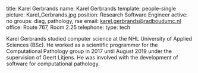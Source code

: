 title: Karel Gerbrands
name: Karel Gerbrands
template: people-single
picture: Karel_Gerbrands.jpg
position: Research Software Engineer
active: no
groups: diag, pathology, rse
email: karel.gerbrands@radboudumc.nl
office: Route 767, Room 2.25
telephone:
type: tech

Karel Gerbrands studied computer science at the NHL University of Applied Sciences (BSc). He worked as a scientific programmer for the Computational Pathology group in 2017 until August 2019 under the supervision of Geert Litjens. He was involved with the development of software for computational pathology.
